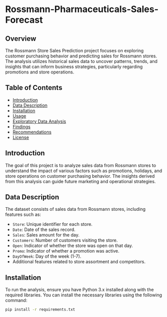 # Rossmann-Pharmaceuticals-Sales-Forecast

## Overview
The Rossmann Store Sales Prediction project focuses on exploring customer purchasing behavior and predicting sales for Rossmann stores. The analysis utilizes historical sales data to uncover patterns, trends, and insights that can inform business strategies, particularly regarding promotions and store operations.

## Table of Contents
- [Introduction](#introduction)
- [Data Description](#data-description)
- [Installation](#installation)
- [Usage](#usage)
- [Exploratory Data Analysis](#exploratory-data-analysis)
- [Findings](#findings)
- [Recommendations](#recommendations)
- [License](#license)

## Introduction
The goal of this project is to analyze sales data from Rossmann stores to understand the impact of various factors such as promotions, holidays, and store operations on customer purchasing behavior. The insights derived from this analysis can guide future marketing and operational strategies.

## Data Description
The dataset consists of sales data from Rossmann stores, including features such as:
- `Store`: Unique identifier for each store.
- `Date`: Date of the sales record.
- `Sales`: Sales amount for the day.
- `Customers`: Number of customers visiting the store.
- `Open`: Indicator of whether the store was open on that day.
- `Promo`: Indicator of whether a promotion was active.
- `DayOfWeek`: Day of the week (1-7).
- Additional features related to store assortment and competitors.

## Installation
To run the analysis, ensure you have Python 3.x installed along with the required libraries. You can install the necessary libraries using the following command:

```bash
pip install -r requirements.txt
